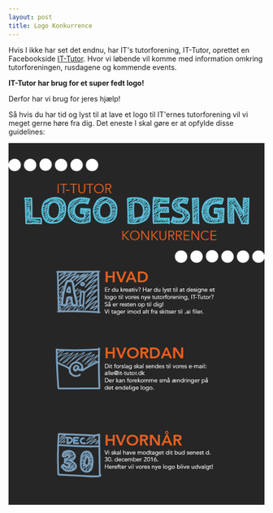 ```yaml
---
layout: post
title: Logo Konkurrence
---
```


Hvis I ikke har set det endnu, har IT's tutorforening, IT-Tutor, oprettet en Facebookside [IT-Tutor](https://www.facebook.com/ITTutorforening/?ref=aymt_homepage_panel). 
Hvor vi løbende vil komme med information omkring tutorforeningen, rusdagene og kommende events. 

**IT-Tutor har brug for et super fedt logo!**

Derfor har vi brug for jeres hjælp! 

Så hvis du har tid og lyst til at lave et logo til IT'ernes tutorforening vil vi meget gerne høre fra dig. 
Det eneste I skal gøre er at opfylde disse guidelines: 

![Logo Konkurrence krav:](/images/Logo-krav.png)
